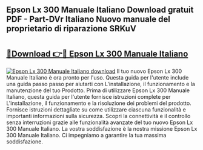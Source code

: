 ## Epson Lx 300 Manuale Italiano Download gratuit PDF - Part-DVr Italiano Nuovo manuale del proprietario di riparazione SRKuV

# <h2><a href="http://dfbb6z.blite.top/?on=Epson+Lx+300+Manuale+Italiano">🔗Download 👉🔴 Epson Lx 300 Manuale Italiano</a></h2>

[![Epson Lx 300 Manuale Italiano download](https://i.imgur.com/lujVjoI.png)](http://dfbb6z.blite.top/?on=Epson+Lx+300+Manuale+Italiano)
Il tuo nuovo Epson Lx 300 Manuale Italiano è ora pronto per l'uso. Questa guida per l'utente include una guida passo passo per aiutarti con L'installazione, il funzionamento e la manutenzione del tuo Prodotto. Prima di utilizzare Epson Lx 300 Manuale Italiano, questa guida per l'utente fornisce istruzioni complete per L'installazione, il funzionamento e la risoluzione dei problemi del prodotto. Fornisce istruzioni dettagliate su come utilizzare ciascuna funzionalità e importanti informazioni sulla sicurezza. Scopri la connettività e il controllo senza interruzioni grazie alle funzionalità avanzate del tuo nuovo Epson Lx 300 Manuale Italiano. La vostra soddisfazione è la nostra missione Epson Lx 300 Manuale Italiano. Ci impegniamo a garantire la tua massima soddisfazione.
